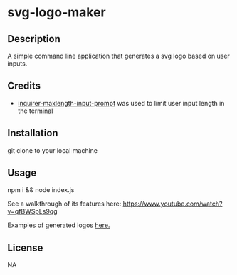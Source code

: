 # svg-logo-maker

## Description
A simple command line application that generates a svg logo based on user inputs. 

## Credits
- [inquirer-maxlength-input-prompt](https://www.npmjs.com/package/inquirer-maxlength-input-prompt) was used to limit user input length in the terminal

## Installation
git clone to your local machine

## Usage
npm i && node index.js

See a walkthrough of its features here: https://www.youtube.com/watch?v=qfBWSpLs9qg

Examples of generated logos [here.](https://github.com/JaredBoehm/svg-logo-maker/tree/master/examples)

## License
NA

